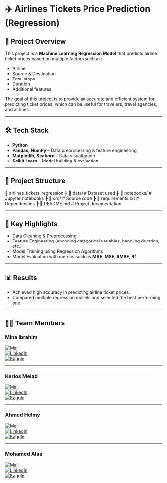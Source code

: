 # ✈️ Airlines Tickets Price Prediction (Regression)

## 📌 Project Overview
This project is a **Machine Learning Regression Model** that predicts airline ticket prices based on multiple factors such as:
- Airline
- Source & Destination
- Total stops
- Duration
- Additional features

The goal of this project is to provide an accurate and efficient system for predicting ticket prices, which can be useful for travelers, travel agencies, and airlines.

---

## 🛠️ Tech Stack
- **Python**
- **Pandas**, **NumPy** – Data preprocessing & feature engineering  
- **Matplotlib**, **Seaborn** – Data visualization  
- **Scikit-learn** – Model building & evaluation  

---

## 📂 Project Structure
📁 airlines_tickets_regression
┣ 📄 data/ # Dataset used
┣ 📄 notebooks/ # Jupyter notebooks
┣ 📄 src/ # Source code
┣ 📄 requirements.txt # Dependencies
┣ 📄 README.md # Project documentation

---

## 🚀 Key Highlights
- Data Cleaning & Preprocessing  
- Feature Engineering (encoding categorical variables, handling duration, etc.)  
- Model Training using Regression Algorithms  
- Model Evaluation with metrics such as **MAE, MSE, RMSE, R²**  

---

## 📊 Results
- Achieved high accuracy in predicting airline ticket prices.  
- Compared multiple regression models and selected the best performing one.  

---

## 👨‍💻 Team Members  

### Mina Ibrahim  
[![Mail](https://img.shields.io/badge/Email-D14836?style=for-the-badge&logo=gmail&logoColor=white)](mailto:minaibrahim365@gmail.com)  
[![LinkedIn](https://img.shields.io/badge/LinkedIn-0077B5?style=for-the-badge&logo=linkedin&logoColor=white)](https://www.linkedin.com/in/mina-ibrahim-ab7472313/)  
[![Kaggle](https://img.shields.io/badge/Kaggle-20BEFF?style=for-the-badge&logo=kaggle&logoColor=white)](https://www.kaggle.com/minaibrahim22)  

---

### Kerlos Melad  
[![Mail](https://img.shields.io/badge/Email-D14836?style=for-the-badge&logo=gmail&logoColor=white)](mailto:kerlosmelad124@gmail.com)  
[![LinkedIn](https://img.shields.io/badge/LinkedIn-0077B5?style=for-the-badge&logo=linkedin&logoColor=white)](https://www.linkedin.com/in/kerlosmelad/)  
[![Kaggle](https://img.shields.io/badge/Kaggle-20BEFF?style=for-the-badge&logo=kaggle&logoColor=white)](https://www.kaggle.com/kerlosmelad)  

---

### Ahmed Helmy  
[![Mail](https://img.shields.io/badge/Email-D14836?style=for-the-badge&logo=gmail&logoColor=white)](mailto:eng.ahmedhelmy026@gmail.com)  
[![LinkedIn](https://img.shields.io/badge/LinkedIn-0077B5?style=for-the-badge&logo=linkedin&logoColor=white)](https://www.linkedin.com/in/ahmed-helmy-502394349/)  
[![Kaggle](https://img.shields.io/badge/Kaggle-20BEFF?style=for-the-badge&logo=kaggle&logoColor=white)](https://www.kaggle.com/ahmedhelmy55)  

---

### Mohamed Alaa
[![Mail](https://img.shields.io/badge/Email-D14836?style=for-the-badge&logo=gmail&logoColor=white)](mailto:mo858844@gmail.com)  
[![LinkedIn](https://img.shields.io/badge/LinkedIn-0077B5?style=for-the-badge&logo=linkedin&logoColor=white)](http://www.linkedin.com/in/mohamedalaa3010)  
[![Kaggle](https://img.shields.io/badge/Kaggle-20BEFF?style=for-the-badge&logo=kaggle&logoColor=white)](https://www.kaggle.com/ahmedhelmy55)  


